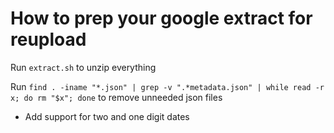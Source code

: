 # How to prep your google extract for reupload

Run `extract.sh` to unzip everything

Run `find . -iname "*.json" | grep -v ".*metadata.json" | while read -r x; do rm "$x"; done` to remove unneeded json files

* Add support for two and one digit dates
